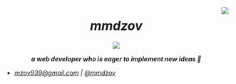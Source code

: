 <a href="https://github.com/mmdzov?tab=repositories"><img align="right" src="https://enaq423aeserwm8.m.pipedream.net"></a>
<h1 align="center"><b><i>mmdzov<i/></b></h1>

<p align="center"><img src="https://imgur.com/RSZQUCL.gif"></p>
  
**<p align="center">a web developer who is eager to implement new ideas 🧐</p>**
  
+ mzov939@gmail.com | [@mmdzov](https://t.me/mmdzov)
  
<!-- <figure><embed src="https://wakatime.com/share/@mmdzov/5edb80f8-7179-4388-a0d3-6eefe85eee0c.svg"></embed></figure> -->
  
<!-- **<h2>Most languages ​​I used and my statistics</h2>** 
  
<a href="https://github.com/mmdzov?tab=repositories"> <img src="https://github-readme-stats.vercel.app/api/top-langs/?username=mmdzov&theme=github_dark&hide_border=true&border_radius=25&layout=compact"> <img src="https://github-readme-stats.vercel.app/api?username=mmdzov&show_icons=true&theme=github_dark&hide_border=true&border_radius=25"> </a>
 -->
<!--   <details>
<summary>Wakatime</summary>
<br>
<img src="https://wakatime.com/share/@mmdzov/3a687565-ddb7-4d42-b70f-3cc1f857e346.svg" height="400">
</details> -->
